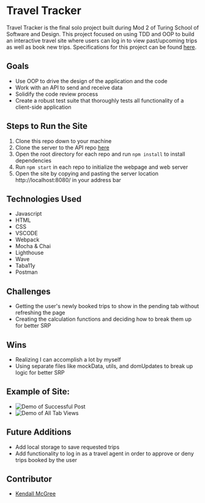 # Travel Tracker

Travel Tracker is the final solo project built during Mod 2 of Turing School of Software and Design. This project focused on using TDD and OOP to build an interactive travel site where users can log in to view past/upcoming trips as well as book new trips. Specifications for this project can be found [here](https://frontend.turing.edu/projects/travel-tracker.html).

## Goals

- Use OOP to drive the design of the application and the code
- Work with an API to send and receive data
- Solidify the code review process
- Create a robust test suite that thoroughly tests all functionality of a client-side application

## Steps to Run the Site

1. Clone this repo down to your machine
2. Clone the server to the API repo [here](https://github.com/turingschool-examples/travel-tracker-api)
3. Open the root directory for each repo and run `npm install` to install dependencies
4. Run `npm start` in each repo to initialize the webpage and web server
5. Open the site by copying and pasting the server location http://localhost:8080/ in your address bar

## Technologies Used

- Javascript
- HTML
- CSS
- VSCODE
- Webpack
- Mocha & Chai
- Lighthouse
- Wave
- Taba11y
- Postman

## Challenges

- Getting the user's newly booked trips to show in the pending tab without refreshing the page
- Creating the calculation functions and deciding how to break them up for better SRP

## Wins

- Realizing I can accomplish a lot by myself
- Using separate files like mockData, utils, and domUpdates to break up logic for better SRP

## Example of Site:

- ![Demo of Successful Post](https://media.giphy.com/media/nH5G0C8iBLntG2PAXC/giphy.gif)
- ![Demo of All Tab Views](https://media.giphy.com/media/o3E0GWZ5GiN1A9goMX/giphy.gif)

## Future Additions

- Add local storage to save requested trips
- Add functionality to log in as a travel agent in order to approve or deny trips booked by the user

## Contributor

- [Kendall McGree](https://github.com/kendallm360)
